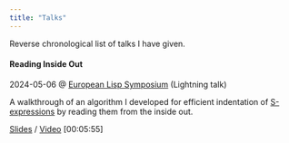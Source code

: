 ```yaml
---
title: "Talks"
---
```


Reverse chronological list of talks I have given.


#### Reading Inside Out

<time>2024-05-06</time> @ <a href="https://european-lisp-symposium.org/2024/">European Lisp Symposium</a> (Lightning talk)

A walkthrough of an algorithm I developed for efficient indentation of
[S-expressions](https://en.wikipedia.org/wiki/S-expression) by reading them
from the inside out.

[Slides](reading-inside-out.pdf) / [Video](https://www.youtube.com/watch?v=2_bl1Z9k8I8) \[00:05:55\]
